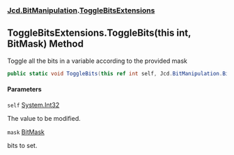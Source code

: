### [Jcd.BitManipulation](Jcd.BitManipulation.md 'Jcd.BitManipulation').[ToggleBitsExtensions](Jcd.BitManipulation.ToggleBitsExtensions.md 'Jcd.BitManipulation.ToggleBitsExtensions')

## ToggleBitsExtensions.ToggleBits(this int, BitMask) Method

Toggle all the bits in a variable according to the provided mask

```csharp
public static void ToggleBits(this ref int self, Jcd.BitManipulation.BitMask mask);
```
#### Parameters

<a name='Jcd.BitManipulation.ToggleBitsExtensions.ToggleBits(thisint,Jcd.BitManipulation.BitMask).self'></a>

`self` [System.Int32](https://docs.microsoft.com/en-us/dotnet/api/System.Int32 'System.Int32')

The value to be modified.

<a name='Jcd.BitManipulation.ToggleBitsExtensions.ToggleBits(thisint,Jcd.BitManipulation.BitMask).mask'></a>

`mask` [BitMask](Jcd.BitManipulation.BitMask.md 'Jcd.BitManipulation.BitMask')

bits to set.